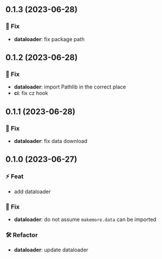 ## 0.1.3 (2023-06-28)

### 🐞 Fix

- **dataloader**: fix package path

## 0.1.2 (2023-06-28)

### 🐞 Fix

- **dataloader**: import Pathlib in the correct place
- **ci**: fix cz hook

## 0.1.1 (2023-06-28)

### 🐞 Fix

- **dataloader**: fix data download

## 0.1.0 (2023-06-27)

### ⚡ Feat

- add dataloader

### 🐞 Fix

- **dataloader**: do not assume `makemore.data` can be imported

### 🛠  Refactor

- **dataloader**: update dataloader
